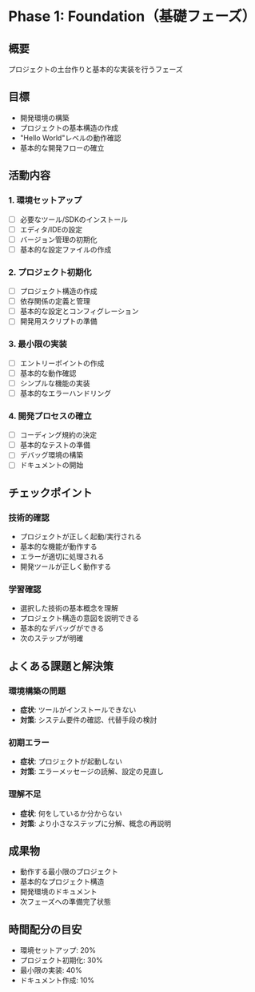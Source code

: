 # Phase 1: Foundation（基礎フェーズ）

## 概要
プロジェクトの土台作りと基本的な実装を行うフェーズ

## 目標
- 開発環境の構築
- プロジェクトの基本構造の作成
- "Hello World"レベルの動作確認
- 基本的な開発フローの確立

## 活動内容

### 1. 環境セットアップ
- [ ] 必要なツール/SDKのインストール
- [ ] エディタ/IDEの設定
- [ ] バージョン管理の初期化
- [ ] 基本的な設定ファイルの作成

### 2. プロジェクト初期化
- [ ] プロジェクト構造の作成
- [ ] 依存関係の定義と管理
- [ ] 基本的な設定とコンフィグレーション
- [ ] 開発用スクリプトの準備

### 3. 最小限の実装
- [ ] エントリーポイントの作成
- [ ] 基本的な動作確認
- [ ] シンプルな機能の実装
- [ ] 基本的なエラーハンドリング

### 4. 開発プロセスの確立
- [ ] コーディング規約の決定
- [ ] 基本的なテストの準備
- [ ] デバッグ環境の構築
- [ ] ドキュメントの開始

## チェックポイント

### 技術的確認
- プロジェクトが正しく起動/実行される
- 基本的な機能が動作する
- エラーが適切に処理される
- 開発ツールが正しく動作する

### 学習確認
- 選択した技術の基本概念を理解
- プロジェクト構造の意図を説明できる
- 基本的なデバッグができる
- 次のステップが明確

## よくある課題と解決策

### 環境構築の問題
- **症状**: ツールがインストールできない
- **対策**: システム要件の確認、代替手段の検討

### 初期エラー
- **症状**: プロジェクトが起動しない
- **対策**: エラーメッセージの読解、設定の見直し

### 理解不足
- **症状**: 何をしているか分からない
- **対策**: より小さなステップに分解、概念の再説明

## 成果物
- 動作する最小限のプロジェクト
- 基本的なプロジェクト構造
- 開発環境のドキュメント
- 次フェーズへの準備完了状態

## 時間配分の目安
- 環境セットアップ: 20%
- プロジェクト初期化: 30%
- 最小限の実装: 40%
- ドキュメント作成: 10%